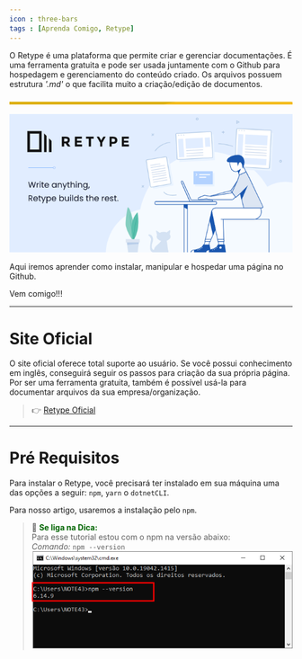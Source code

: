 ```yaml
---
icon : three-bars
tags : [Aprenda Comigo, Retype]
---
```


O Retype é uma plataforma que permite criar e gerenciar documentações.
É uma ferramenta gratuita e pode ser usada juntamente com o Github para hospedagem e gerenciamento do conteúdo criado.
Os arquivos possuem estrutura _'.md'_ o que facilita muito a criação/edição de documentos.

![barra](../img/barra.png "Barra")

![Retype](../img/Retype/Retype.png "Retype")

Aqui iremos aprender como instalar, manipular e hospedar uma página no Github.

Vem comigo!!!


---

# Site Oficial
O site oficial oferece total suporte ao usuário. 
Se você possui conhecimento em inglês, conseguirá seguir os passos para criação da sua própria página.
Por ser uma ferramenta gratuita, também é possível usá-la para documentar arquivos da sua empresa/organização.

>👉 [Retype Oficial](https://retype.com/)

---

# Pré Requisitos
Para instalar o Retype, você precisará ter instalado em sua máquina uma das opções a seguir:
`npm`, `yarn` o `dotnetCLI`.

Para nosso artigo, usaremos a instalação pelo `npm`.

>🤩 <span style="color:darkgreen">**Se liga na Dica:** </span>  
Para esse tutorial estou com o npm na versão abaixo: <br>
_Comando:_ `npm --version`
![NPM](../img/Retype/npm.png "npm")

 

